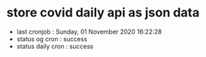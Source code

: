# store covid daily api as json data

- last cronjob : Sunday, 01 November 2020 16:22:28
- status og cron : success
- status daily cron : success
      
      